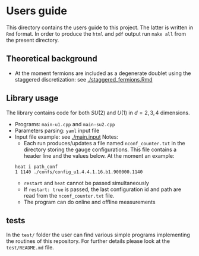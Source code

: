 # Users guide

This directory contains the users guide to this project.
The latter is written in `Rmd` format.
In order to produce the `html` and `pdf` output run `make all` from the present directory.

## Theoretical background

* At the moment fermions are included as a degenerate doublet using the staggered discretization: see [./staggered_fermions.Rmd](./staggered_fermions.Rmd)


## Library usage

The library contains code for both $SU(2)$ and $U(1)$ in $d=2,3,4$ dimensions.

- Programs: `main-u1.cpp` and `main-su2.cpp`
- Parameters parsing: `yaml` input file
- Input file example: see [./main.input](main.input)
  Notes:
  - Each run produces/updates a file named `nconf_counter.txt` in the directory storing the gauge configurations. This file contains a header line and the values below. At the moment an example:
  ```
  heat i path_conf
  1 1140 ./confs/config_u1.4.4.1.16.b1.900000.1140
  ```
  - `restart` and `heat` cannot be passed simultaneously
  - If `restart: true` is passed, the last configuration id and path are read from the `nconf_counter.txt` file.
  - The program can do online and offline measurements

## tests

In the `test/` folder the user can find various simple programs implementing the routines of this repository. For further details please look at the `test/README.md` file.
